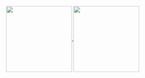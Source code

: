 <a href="https://github.com/robert1a7x/">
  <img height="180em" align="center" src="https://github-readme-stats.vercel.app/api?username=robert1a7x&show_icons=true&theme=dark" />
</a>
<a href="https://github.com/robert1a7x/">
  <img height="180em" align="center" src="https://github-readme-stats.vercel.app/api/top-langs/?username=robert1a7x&layout=compact&theme=dark" />
</a>

